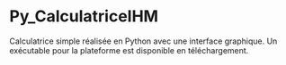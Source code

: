 # Py_CalculatriceIHM
 Calculatrice simple réalisée en Python avec une interface graphique. Un exécutable pour la plateforme est disponible en téléchargement.
